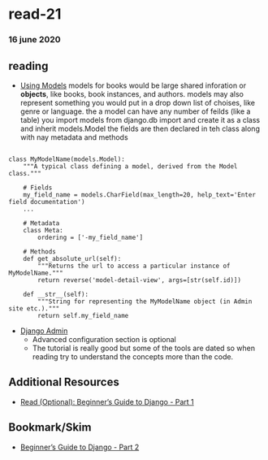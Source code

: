 # read-21
### 16 june 2020


## reading
- [Using Models](https://developer.mozilla.org/en-US/docs/Learn/Server-side/Django/Models)
models for books would be large shared inforation or **objects**, like books, book instances, and authors. models may also represent something you would put in a drop down list of choises, like genre or language. the a model can have any number of feilds (like a table) you import models from django.db import and create it as a class and inherit models.Model the fields are then declared in teh class along with nay metadata and methods 


```from django.db import models

class MyModelName(models.Model):
    """A typical class defining a model, derived from the Model class."""

    # Fields
    my_field_name = models.CharField(max_length=20, help_text='Enter field documentation')
    ...

    # Metadata
    class Meta: 
        ordering = ['-my_field_name']

    # Methods
    def get_absolute_url(self):
        """Returns the url to access a particular instance of MyModelName."""
        return reverse('model-detail-view', args=[str(self.id)])
    
    def __str__(self):
        """String for representing the MyModelName object (in Admin site etc.)."""
        return self.my_field_name
```

- [Django Admin](https://developer.mozilla.org/en-US/docs/Learn/Server-side/Django/Admin_site)
    - Advanced configuration section is optional
    - The tutorial is really good but some of the tools are dated so when reading try to understand the concepts more than the code.

## Additional Resources
- [Read (Optional): Beginner’s Guide to Django - Part 1](https://simpleisbetterthancomplex.com/series/2017/09/04/a-complete-beginners-guide-to-django-part-1.html)


## Bookmark/Skim
- [Beginner’s Guide to Django - Part 2](https://simpleisbetterthancomplex.com/series/2017/09/11/a-complete-beginners-guide-to-django-part-2.html)

